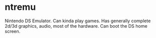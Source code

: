 # ntremu
Nintendo DS Emulator. Can kinda play games. Has generally complete 2d/3d graphics, audio, most of the hardware. Can boot the DS home screen.
